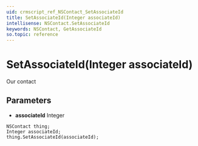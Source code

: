 ```yaml
---
uid: crmscript_ref_NSContact_SetAssociateId
title: SetAssociateId(Integer associateId)
intellisense: NSContact.SetAssociateId
keywords: NSContact, GetAssociateId
so.topic: reference
---
```


# SetAssociateId(Integer associateId)

Our contact

## Parameters

* **associateId** Integer

```crmscript
NSContact thing;
Integer associateId;
thing.SetAssociateId(associateId);
```

